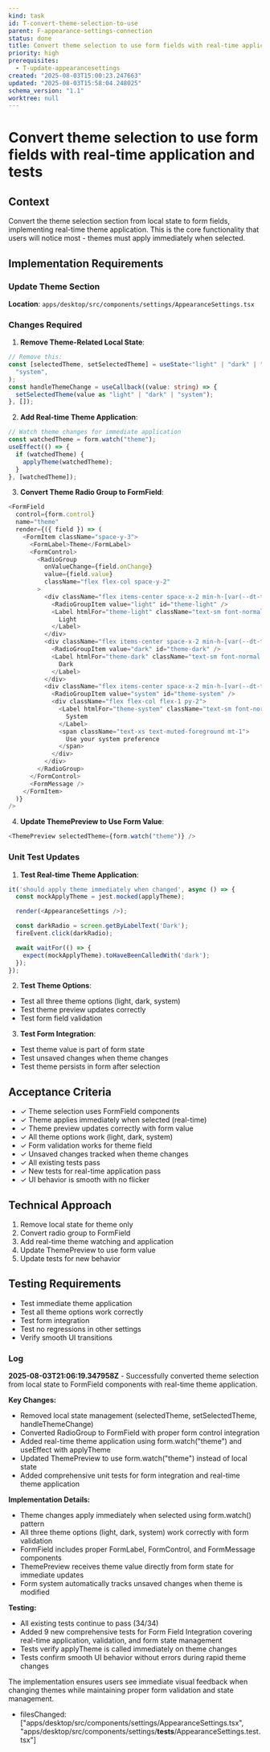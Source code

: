 ```yaml
---
kind: task
id: T-convert-theme-selection-to-use
parent: F-appearance-settings-connection
status: done
title: Convert theme selection to use form fields with real-time application and tests
priority: high
prerequisites:
  - T-update-appearancesettings
created: "2025-08-03T15:00:23.247663"
updated: "2025-08-03T15:58:04.248025"
schema_version: "1.1"
worktree: null
---
```


# Convert theme selection to use form fields with real-time application and tests

## Context

Convert the theme selection section from local state to form fields, implementing real-time theme application. This is the core functionality that users will notice most - themes must apply immediately when selected.

## Implementation Requirements

### Update Theme Section

**Location**: `apps/desktop/src/components/settings/AppearanceSettings.tsx`

### Changes Required

1. **Remove Theme-Related Local State**:

```typescript
// Remove this:
const [selectedTheme, setSelectedTheme] = useState<"light" | "dark" | "system">(
  "system",
);
const handleThemeChange = useCallback((value: string) => {
  setSelectedTheme(value as "light" | "dark" | "system");
}, []);
```

2. **Add Real-time Theme Application**:

```typescript
// Watch theme changes for immediate application
const watchedTheme = form.watch("theme");
useEffect(() => {
  if (watchedTheme) {
    applyTheme(watchedTheme);
  }
}, [watchedTheme]);
```

3. **Convert Theme Radio Group to FormField**:

```typescript
<FormField
  control={form.control}
  name="theme"
  render={({ field }) => (
    <FormItem className="space-y-3">
      <FormLabel>Theme</FormLabel>
      <FormControl>
        <RadioGroup
          onValueChange={field.onChange}
          value={field.value}
          className="flex flex-col space-y-2"
        >
          <div className="flex items-center space-x-2 min-h-[var(--dt-touch-min-mobile)] py-1">
            <RadioGroupItem value="light" id="theme-light" />
            <Label htmlFor="theme-light" className="text-sm font-normal flex-1 py-2 cursor-pointer">
              Light
            </Label>
          </div>
          <div className="flex items-center space-x-2 min-h-[var(--dt-touch-min-mobile)] py-1">
            <RadioGroupItem value="dark" id="theme-dark" />
            <Label htmlFor="theme-dark" className="text-sm font-normal flex-1 py-2 cursor-pointer">
              Dark
            </Label>
          </div>
          <div className="flex items-center space-x-2 min-h-[var(--dt-touch-min-mobile)] py-1">
            <RadioGroupItem value="system" id="theme-system" />
            <div className="flex flex-col flex-1 py-2">
              <Label htmlFor="theme-system" className="text-sm font-normal cursor-pointer">
                System
              </Label>
              <span className="text-xs text-muted-foreground mt-1">
                Use your system preference
              </span>
            </div>
          </div>
        </RadioGroup>
      </FormControl>
      <FormMessage />
    </FormItem>
  )}
/>
```

4. **Update ThemePreview to Use Form Value**:

```typescript
<ThemePreview selectedTheme={form.watch("theme")} />
```

### Unit Test Updates

1. **Test Real-time Theme Application**:

```typescript
it('should apply theme immediately when changed', async () => {
  const mockApplyTheme = jest.mocked(applyTheme);

  render(<AppearanceSettings />);

  const darkRadio = screen.getByLabelText('Dark');
  fireEvent.click(darkRadio);

  await waitFor(() => {
    expect(mockApplyTheme).toHaveBeenCalledWith('dark');
  });
});
```

2. **Test Theme Options**:

- Test all three theme options (light, dark, system)
- Test theme preview updates correctly
- Test form field validation

3. **Test Form Integration**:

- Test theme value is part of form state
- Test unsaved changes when theme changes
- Test theme persists in form after selection

## Acceptance Criteria

- ✓ Theme selection uses FormField components
- ✓ Theme applies immediately when selected (real-time)
- ✓ Theme preview updates correctly with form value
- ✓ All theme options work (light, dark, system)
- ✓ Form validation works for theme field
- ✓ Unsaved changes tracked when theme changes
- ✓ All existing tests pass
- ✓ New tests for real-time application pass
- ✓ UI behavior is smooth with no flicker

## Technical Approach

1. Remove local state for theme only
2. Convert radio group to FormField
3. Add real-time theme watching and application
4. Update ThemePreview to use form value
5. Update tests for new behavior

## Testing Requirements

- Test immediate theme application
- Test all theme options work correctly
- Test form integration
- Test no regressions in other settings
- Verify smooth UI transitions

### Log

**2025-08-03T21:06:19.347958Z** - Successfully converted theme selection from local state to FormField components with real-time theme application.

**Key Changes:**

- Removed local state management (selectedTheme, setSelectedTheme, handleThemeChange)
- Converted RadioGroup to FormField with proper form control integration
- Added real-time theme application using form.watch("theme") and useEffect with applyTheme
- Updated ThemePreview to use form.watch("theme") instead of local state
- Added comprehensive unit tests for form integration and real-time theme application

**Implementation Details:**

- Theme changes apply immediately when selected using form.watch() pattern
- All three theme options (light, dark, system) work correctly with form validation
- FormField includes proper FormLabel, FormControl, and FormMessage components
- ThemePreview receives theme value directly from form state for immediate updates
- Form system automatically tracks unsaved changes when theme is modified

**Testing:**

- All existing tests continue to pass (34/34)
- Added 9 new comprehensive tests for Form Field Integration covering real-time application, validation, and form state management
- Tests verify applyTheme is called immediately on theme changes
- Tests confirm smooth UI behavior without errors during rapid theme changes

The implementation ensures users see immediate visual feedback when changing themes while maintaining proper form validation and state management.

- filesChanged: ["apps/desktop/src/components/settings/AppearanceSettings.tsx", "apps/desktop/src/components/settings/__tests__/AppearanceSettings.test.tsx"]
